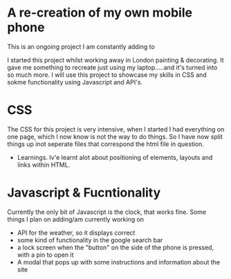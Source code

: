 # A re-creation of my own mobile phone

This is an ongoing project I am constantly adding to

I started this project whilst working away in London painting & decorating. It gave me something to recreate just using my laptop.....and it's turned into so much more. I will use this project to showcase my skills in CSS and sokme functionality using Javascript and API's.

# CSS

The CSS for this project is very intensive, when I started I had everything on one page, which I now know is not the way to do things. So I have now split things up inot seperate files that correspond the html file in question.

- Learnings.
  Iv'e learnt alot about positioning of elements, layouts and links within HTML.

# Javascript & Fucntionality

Currently the only bit of Javascript is the clock, that works fine. Some things I plan on adding/am currently working on

- API for the weather, so it displays correct
- some kind of functionality in the google search bar
- a lock screen when the "button" on the side of the phone is pressed, with a pin to open it
- A modal that pops up with some instructions and information about the site
